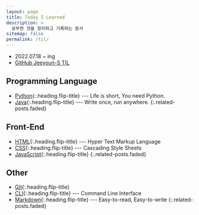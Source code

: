 ```yaml
---
layout: page
title: Today I Learned
description: >
  공부한 것을 정리하고 기록하는 문서
sitemap: false
permalink: /til/
---
```


- 2022.07.18 ~ ing
- [GitHub Jeeyoun-S TIL](https://github.com/Jeeyoun-S/Jeeyoun-S.github.io/tree/master/til)

## Programming Language
* [Python]{:.heading.flip-title} --- Life is short, You need Python.
* [Java]{:.heading.flip-title} --- Write once, run anywhere.
{:.related-posts.faded}

## Front-End
* [HTML]{:.heading.flip-title} --- Hyper Text Markup Language
* [CSS]{:.heading.flip-title} --- Cascading Style Sheets
* [JavaScript]{:.heading.flip-title}
{:.related-posts.faded}

## Other
* [Git]{:.heading.flip-title}
* [CLI]{:.heading.flip-title} --- Command Line Interface
* [Markdown]{:.heading.flip-title} --- Easy-to-read, Easy-to-write
{:.related-posts.faded}

[Python]: /til/python/
[Java]: /til/java/

[HTML]: html.md
[CSS]: css.md
[JavaScript]: /til/javascript/

[Markdown]: markdown.md
[CLI]: cli.md
[Git]: git.md

